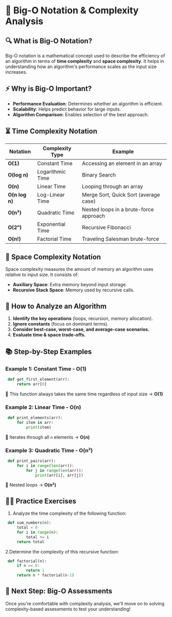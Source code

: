 # 📌 Big-O Notation & Complexity Analysis

## 🔍 What is Big-O Notation?

Big-O notation is a mathematical concept used to describe the efficiency of an algorithm in terms of **time complexity** and **space complexity**. It helps in understanding how an algorithm's performance scales as the input size increases.

## ⚡ Why is Big-O Important?

- **Performance Evaluation**: Determines whether an algorithm is efficient.
- **Scalability**: Helps predict behavior for large inputs.
- **Algorithm Comparison**: Enables selection of the best approach.

## ⏳ Time Complexity Notation

| Notation       | Complexity Type  | Example                                |
| -------------- | ---------------- | -------------------------------------- |
| **O(1)**       | Constant Time    | Accessing an element in an array       |
| **O(log n)**   | Logarithmic Time | Binary Search                          |
| **O(n)**       | Linear Time      | Looping through an array               |
| **O(n log n)** | Log-Linear Time  | Merge Sort, Quick Sort (average case)  |
| **O(n²)**      | Quadratic Time   | Nested loops in a brute-force approach |
| **O(2ⁿ)**      | Exponential Time | Recursive Fibonacci                    |
| **O(n!)**      | Factorial Time   | Traveling Salesman brute-force         |

## 📏 Space Complexity Notation

Space complexity measures the amount of memory an algorithm uses relative to input size. It consists of:

- **Auxiliary Space**: Extra memory beyond input storage.
- **Recursive Stack Space**: Memory used by recursive calls.

## 🔬 How to Analyze an Algorithm

1. **Identify the key operations** (loops, recursion, memory allocation).
2. **Ignore constants** (focus on dominant terms).
3. **Consider best-case, worst-case, and average-case scenarios.**
4. **Evaluate time & space trade-offs.**

## 📚 Step-by-Step Examples

### **Example 1: Constant Time - O(1)**

```python
 def get_first_element(arr):
     return arr[0]
```

🔹 This function always takes the same time regardless of input size → **O(1)**

### **Example 2: Linear Time - O(n)**

```python
 def print_elements(arr):
     for item in arr:
         print(item)
```

🔹 Iterates through all `n` elements → **O(n)**

### **Example 3: Quadratic Time - O(n²)**

```python
 def print_pairs(arr):
     for i in range(len(arr)):
         for j in range(len(arr)):
             print(arr[i], arr[j])
```

🔹 Nested loops → **O(n²)**

## 🏋️‍♂️ Practice Exercises

1. Analyze the time complexity of the following function:

```python
 def sum_numbers(n):
     total = 0
     for i in range(n):
         total += i
     return total
```

2.Determine the complexity of this recursive function:

```python
 def factorial(n):
     if n == 0:
         return 1
     return n * factorial(n-1)
```

## 🚀 Next Step: Big-O Assessments

Once you're comfortable with complexity analysis, we'll move on to solving complexity-based assessments to test your understanding!
